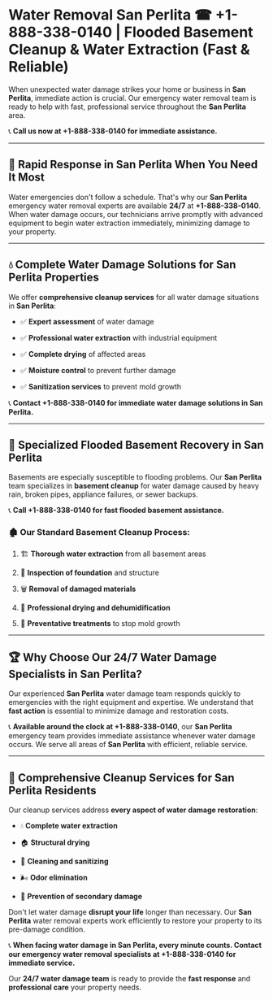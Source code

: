 # Water Removal San Perlita ☎ +1-888-338-0140 | Flooded Basement Cleanup & Water Extraction (Fast & Reliable)

When unexpected water damage strikes your home or business in **San Perlita**, immediate action is crucial. Our emergency water removal team is ready to help with fast, professional service throughout the **San Perlita** area. 

📞 **Call us now at +1-888-338-0140 for immediate assistance.**
---
## 🚀 Rapid Response in San Perlita When You Need It Most
Water emergencies don't follow a schedule. That's why our **San Perlita** emergency water removal experts are available **24/7** at **+1-888-338-0140**. When water damage occurs, our technicians arrive promptly with advanced equipment to begin water extraction immediately, minimizing damage to your property.
---
## 💧 Complete Water Damage Solutions for San Perlita Properties
We offer **comprehensive cleanup services** for all water damage situations in **San Perlita**:
- ✅ **Expert assessment** of water damage  
- ✅ **Professional water extraction** with industrial equipment  
- ✅ **Complete drying** of affected areas  
- ✅ **Moisture control** to prevent further damage  
- ✅ **Sanitization services** to prevent mold growth  
📞 **Contact +1-888-338-0140 for immediate water damage solutions in San Perlita.**
---
## 🌊 Specialized Flooded Basement Recovery in San Perlita
Basements are especially susceptible to flooding problems. Our **San Perlita** team specializes in **basement cleanup** for water damage caused by heavy rain, broken pipes, appliance failures, or sewer backups. 
📞 **Call +1-888-338-0140 for fast flooded basement assistance.**
### 🏚️ Our Standard Basement Cleanup Process:
1. 🏗️ **Thorough water extraction** from all basement areas  
2. 🔎 **Inspection of foundation** and structure  
3. 🗑️ **Removal of damaged materials**  
4. 💨 **Professional drying and dehumidification**  
5. 🚫 **Preventative treatments** to stop mold growth  
---
## 🏆 Why Choose Our 24/7 Water Damage Specialists in San Perlita?
Our experienced **San Perlita** water damage team responds quickly to emergencies with the right equipment and expertise. We understand that **fast action** is essential to minimize damage and restoration costs.
📞 **Available around the clock at +1-888-338-0140**, our **San Perlita** emergency team provides immediate assistance whenever water damage occurs. We serve all areas of **San Perlita** with efficient, reliable service.
---
## 🧹 Comprehensive Cleanup Services for San Perlita Residents
Our cleanup services address **every aspect of water damage restoration**:
- 💧 **Complete water extraction**  
- 🏠 **Structural drying**  
- 🧼 **Cleaning and sanitizing**  
- 🌬️ **Odor elimination**  
- 🚫 **Prevention of secondary damage**  
Don't let water damage **disrupt your life** longer than necessary. Our **San Perlita** water removal experts work efficiently to restore your property to its pre-damage condition.
📞 **When facing water damage in San Perlita, every minute counts. Contact our emergency water removal specialists at +1-888-338-0140 for immediate service.**
Our **24/7 water damage team** is ready to provide the **fast response** and **professional care** your property needs.
